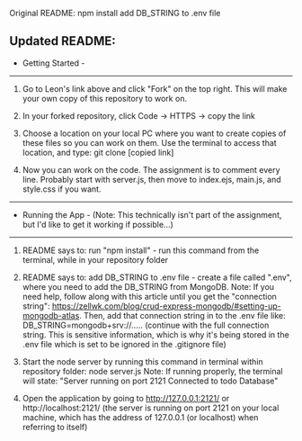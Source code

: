 Original README:
npm install
add DB_STRING to .env file

Updated README:
---------------------
- Getting Started -
---------------------
1. Go to Leon's link above and click "Fork" on the top right. This will make your own copy of this repository to work on.

2. In your forked repository, click Code -> HTTPS -> copy the link

3. Choose a location on your local PC where you want to create copies of these files so you can work on them. Use the terminal to access that location, and type: git clone [copied link]

4. Now you can work on the code. The assignment is to comment every line. Probably start with server.js, then move to index.ejs, main.js, and style.css if you want.

----------------------
- Running the App -
(Note: This technically isn't part of the assignment, but I'd like to get it working if possible...)
----------------------
1. README says to: run "npm install" - run this command from the terminal, while in your repository folder

2. README says to: add DB_STRING to .env file - create a file called ".env", where you need to add the DB_STRING from MongoDB. 
Note: If you need help, follow along with this article until you get the "connection string": https://zellwk.com/blog/crud-express-mongodb/#setting-up-mongodb-atlas. Then, add that connection string in to the .env file like:
DB_STRING=mongodb+srv://..... (continue with the full connection string. This is sensitive information, which is why it's being stored in the .env file which is set to be ignored in the .gitignore file)

3. Start the node server by running this command in terminal within repository folder: node server.js
Note: If running properly, the terminal will state: 
"Server running on port 2121
Connected to todo Database"

4. Open the application by going to http://127.0.0.1:2121/ or http://localhost:2121/ (the server is running on port 2121 on your local machine, which has the address of 127.0.0.1 (or localhost) when referring to itself)